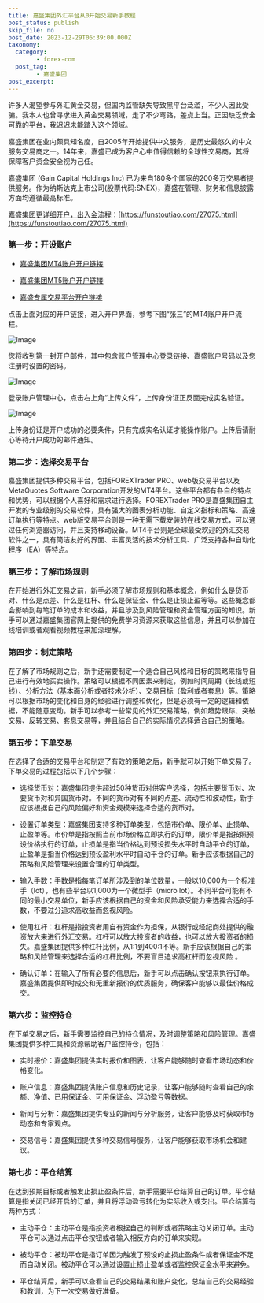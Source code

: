 ```yaml
---
title: 嘉盛集团外汇平台从0开始交易新手教程
post_status: publish
skip_file: no
post_date: 2023-12-29T06:39:00.000Z
taxonomy:
  category:
        - forex-com
  post_tag:
        - 嘉盛集团
post_excerpt: 
---
```

许多人渴望参与外汇黄金交易，但国内监管缺失导致黑平台泛滥，不少人因此受骗。我本人也曾寻求进入黄金交易领域，走了不少弯路，差点上当。正因缺乏安全可靠的平台，我迟迟未能踏入这个领域。

嘉盛集团在业内颇具知名度，自2005年开始提供中文服务，是历史最悠久的中文服务交易商之一。14年来，嘉盛已成为客户心中值得信赖的全球性交易商，其将保障客户资金安全视为己任。

嘉盛集团 (Gain Capital Holdings Inc) 已为来自180多个国家的200多万交易者提供服务。作为纳斯达克上市公司(股票代码:SNEX)，嘉盛在管理、财务和信息披露方面均遵循最高标准。

[嘉盛集团更详细开户，出入金流程](https://funstoutiao.com/27075.html)：[https://funstoutiao.com/27075.html](https://funstoutiao.com/27075.html)

### 第一步：开设账户

* [嘉盛集团MT4账户开户链接](https://s.ssgg.net/jsmt4)

* [嘉盛集团MT5账户开户链接](https://s.ssgg.net/jsmt5)

* [嘉盛专属交易平台开户链接](https://s.ssgg.net/js)

点击上面对应的开户链接，进入开户界面，参考下图“张三”的MT4账户开户流程。

![Image](https://prod-files-secure.s3.us-west-2.amazonaws.com/39ed1227-6d7d-4570-be36-9ccd4a2c4241/7a167aea-686b-400d-af59-4e18eb607a40/640.png?X-Amz-Algorithm=AWS4-HMAC-SHA256&X-Amz-Content-Sha256=UNSIGNED-PAYLOAD&X-Amz-Credential=ASIAZI2LB466ZZIXF2MC%2F20250309%2Fus-west-2%2Fs3%2Faws4_request&X-Amz-Date=20250309T221309Z&X-Amz-Expires=3600&X-Amz-Security-Token=IQoJb3JpZ2luX2VjEDQaCXVzLXdlc3QtMiJIMEYCIQCTMjUXxTtND7QT5MDn6EZDUq08kZQjBdHYBg1sZR7lDQIhAJO0jvBYQIWHuf0cMgRBB8z6EQ63dMuqGMC4mFl6klmiKv8DCH0QABoMNjM3NDIzMTgzODA1Igzd17k5a%2FQ1I94NnG8q3AOPOgyq43jksCxD2ZhoPKNb3tLROmLqVr0quYMYfqTJIF5WLYchmHFgdVox34ZyUZSceJZEvoWpzVTNUyxq0XbOGCtv9GeBYqbObkdfn1BWkYD1HyhHzoOLNYkuyXvfXjX5DGl50mQ68w9AiidEHeQzjaVh5%2FxFDms69EQMyRUPwLglrLcDULXhzEFlcuSSMpoyk1SDZhYlPK3fpF49R%2BcskpxrbojxDfS7a9HGTfBpLD4Cl9KKllsvViIXHoqrNflAMamwck8PbJ5doBSiALkqwhlJ49Nq1zrZ356Iw5kwTmxaAV4orukZH0rU9IBf%2B2OltG24UYDzKVaxnM6aMEhS8CYSnh5BH0lt0spIyoJssGVxV5Skd15kb2HCAJxMDttUxgaqX258drlNXH%2B5TFeUPk2eGFPFTrBv6leXk8SE4SnXI5fNKnslwp1LspXyxpWtZgAuwMrK3jXc%2B0%2BnlU48lbWfDPyBSeaKXBocego6eNbc0DhrPJgsHopNpNkIkqvxvlk5vzVbY%2BNfcJJeqVKExCol4lQ7U2RbkytwKqmpZ3ZRGMPP0IaYEyKv1NwBtRzfEGfxNBesuNunonmVGcE7uggvtryn3srUP4reBLNO%2BbmQtDY%2BhmZ%2FYD%2FelDDc4Le%2BBjqkAayEKCy88MmOtWbBlcwwiGQIbK%2FaEvKbeb8NpfL%2BgmmHfbz8VbDeGgfq%2FjvITrMKlXwAgWGr9lefgNcSolmd8Tj0bCDs%2BvawWbILCKt0MGIrAtD1lObXjyRj4%2BFh3QAgPXQe8lypzVedR3%2Fs%2FBQVF0jGK3SZn5%2FP%2BXMZVL1xzbSUNMHCsmFqiJgKpLnUlnKQ1ADrl8asIx7%2Bm0amqorxpPL09PEK&X-Amz-Signature=22e02517d8bda6727f743907c4b9ac55d76b28eb91c7109ed2785b4a80696327&X-Amz-SignedHeaders=host&x-id=GetObject)

您将收到第一封开户邮件，其中包含账户管理中心登录链接、嘉盛账户号码以及您注册时设置的密码。

![Image](https://prod-files-secure.s3.us-west-2.amazonaws.com/39ed1227-6d7d-4570-be36-9ccd4a2c4241/eaa1c6b3-2877-4284-a0e1-530e222c27fb/image.png?X-Amz-Algorithm=AWS4-HMAC-SHA256&X-Amz-Content-Sha256=UNSIGNED-PAYLOAD&X-Amz-Credential=ASIAZI2LB466ZZIXF2MC%2F20250309%2Fus-west-2%2Fs3%2Faws4_request&X-Amz-Date=20250309T221309Z&X-Amz-Expires=3600&X-Amz-Security-Token=IQoJb3JpZ2luX2VjEDQaCXVzLXdlc3QtMiJIMEYCIQCTMjUXxTtND7QT5MDn6EZDUq08kZQjBdHYBg1sZR7lDQIhAJO0jvBYQIWHuf0cMgRBB8z6EQ63dMuqGMC4mFl6klmiKv8DCH0QABoMNjM3NDIzMTgzODA1Igzd17k5a%2FQ1I94NnG8q3AOPOgyq43jksCxD2ZhoPKNb3tLROmLqVr0quYMYfqTJIF5WLYchmHFgdVox34ZyUZSceJZEvoWpzVTNUyxq0XbOGCtv9GeBYqbObkdfn1BWkYD1HyhHzoOLNYkuyXvfXjX5DGl50mQ68w9AiidEHeQzjaVh5%2FxFDms69EQMyRUPwLglrLcDULXhzEFlcuSSMpoyk1SDZhYlPK3fpF49R%2BcskpxrbojxDfS7a9HGTfBpLD4Cl9KKllsvViIXHoqrNflAMamwck8PbJ5doBSiALkqwhlJ49Nq1zrZ356Iw5kwTmxaAV4orukZH0rU9IBf%2B2OltG24UYDzKVaxnM6aMEhS8CYSnh5BH0lt0spIyoJssGVxV5Skd15kb2HCAJxMDttUxgaqX258drlNXH%2B5TFeUPk2eGFPFTrBv6leXk8SE4SnXI5fNKnslwp1LspXyxpWtZgAuwMrK3jXc%2B0%2BnlU48lbWfDPyBSeaKXBocego6eNbc0DhrPJgsHopNpNkIkqvxvlk5vzVbY%2BNfcJJeqVKExCol4lQ7U2RbkytwKqmpZ3ZRGMPP0IaYEyKv1NwBtRzfEGfxNBesuNunonmVGcE7uggvtryn3srUP4reBLNO%2BbmQtDY%2BhmZ%2FYD%2FelDDc4Le%2BBjqkAayEKCy88MmOtWbBlcwwiGQIbK%2FaEvKbeb8NpfL%2BgmmHfbz8VbDeGgfq%2FjvITrMKlXwAgWGr9lefgNcSolmd8Tj0bCDs%2BvawWbILCKt0MGIrAtD1lObXjyRj4%2BFh3QAgPXQe8lypzVedR3%2Fs%2FBQVF0jGK3SZn5%2FP%2BXMZVL1xzbSUNMHCsmFqiJgKpLnUlnKQ1ADrl8asIx7%2Bm0amqorxpPL09PEK&X-Amz-Signature=875c00e05d5199797cd08087859ac19bc33d648ccb455ed6afe19b59be674158&X-Amz-SignedHeaders=host&x-id=GetObject)

登录账户管理中心，点击右上角“上传文件”，上传身份证正反面完成实名验证。

![Image](https://prod-files-secure.s3.us-west-2.amazonaws.com/39ed1227-6d7d-4570-be36-9ccd4a2c4241/54090639-09fc-46b4-a135-e0289f707147/image.png?X-Amz-Algorithm=AWS4-HMAC-SHA256&X-Amz-Content-Sha256=UNSIGNED-PAYLOAD&X-Amz-Credential=ASIAZI2LB466ZZIXF2MC%2F20250309%2Fus-west-2%2Fs3%2Faws4_request&X-Amz-Date=20250309T221309Z&X-Amz-Expires=3600&X-Amz-Security-Token=IQoJb3JpZ2luX2VjEDQaCXVzLXdlc3QtMiJIMEYCIQCTMjUXxTtND7QT5MDn6EZDUq08kZQjBdHYBg1sZR7lDQIhAJO0jvBYQIWHuf0cMgRBB8z6EQ63dMuqGMC4mFl6klmiKv8DCH0QABoMNjM3NDIzMTgzODA1Igzd17k5a%2FQ1I94NnG8q3AOPOgyq43jksCxD2ZhoPKNb3tLROmLqVr0quYMYfqTJIF5WLYchmHFgdVox34ZyUZSceJZEvoWpzVTNUyxq0XbOGCtv9GeBYqbObkdfn1BWkYD1HyhHzoOLNYkuyXvfXjX5DGl50mQ68w9AiidEHeQzjaVh5%2FxFDms69EQMyRUPwLglrLcDULXhzEFlcuSSMpoyk1SDZhYlPK3fpF49R%2BcskpxrbojxDfS7a9HGTfBpLD4Cl9KKllsvViIXHoqrNflAMamwck8PbJ5doBSiALkqwhlJ49Nq1zrZ356Iw5kwTmxaAV4orukZH0rU9IBf%2B2OltG24UYDzKVaxnM6aMEhS8CYSnh5BH0lt0spIyoJssGVxV5Skd15kb2HCAJxMDttUxgaqX258drlNXH%2B5TFeUPk2eGFPFTrBv6leXk8SE4SnXI5fNKnslwp1LspXyxpWtZgAuwMrK3jXc%2B0%2BnlU48lbWfDPyBSeaKXBocego6eNbc0DhrPJgsHopNpNkIkqvxvlk5vzVbY%2BNfcJJeqVKExCol4lQ7U2RbkytwKqmpZ3ZRGMPP0IaYEyKv1NwBtRzfEGfxNBesuNunonmVGcE7uggvtryn3srUP4reBLNO%2BbmQtDY%2BhmZ%2FYD%2FelDDc4Le%2BBjqkAayEKCy88MmOtWbBlcwwiGQIbK%2FaEvKbeb8NpfL%2BgmmHfbz8VbDeGgfq%2FjvITrMKlXwAgWGr9lefgNcSolmd8Tj0bCDs%2BvawWbILCKt0MGIrAtD1lObXjyRj4%2BFh3QAgPXQe8lypzVedR3%2Fs%2FBQVF0jGK3SZn5%2FP%2BXMZVL1xzbSUNMHCsmFqiJgKpLnUlnKQ1ADrl8asIx7%2Bm0amqorxpPL09PEK&X-Amz-Signature=64449bec22ae7e5f7f91a09d2e58667060d2bfb4aa17792fc78d8530d35b1e05&X-Amz-SignedHeaders=host&x-id=GetObject)

上传身份证是开户成功的必要条件，只有完成实名认证才能操作账户。上传后请耐心等待开户成功的邮件通知。

### 第二步：选择交易平台

嘉盛集团提供多种交易平台，包括FOREXTrader PRO、web版交易平台以及MetaQuotes Software Corporation开发的MT4平台。这些平台都有各自的特点和优势，可以根据个人喜好和需求进行选择。FOREXTrader PRO是嘉盛集团自主开发的专业级别的交易软件，具有强大的图表分析功能、自定义指标和策略、高速订单执行等特点。web版交易平台则是一种无需下载安装的在线交易方式，可以通过任何浏览器访问，并且支持移动设备。MT4平台则是全球最受欢迎的外汇交易软件之一，具有简洁友好的界面、丰富灵活的技术分析工具、广泛支持各种自动化程序（EA）等特点。

### 第三步：了解市场规则

在开始进行外汇交易之前，新手必须了解市场规则和基本概念，例如什么是货币对、什么是点差、什么是杠杆、什么是保证金、什么是止损止盈等等。这些概念都会影响到每笔订单的成本和收益，并且涉及到风险管理和资金管理方面的知识。新手可以通过嘉盛集团官网上提供的免费学习资源来获取这些信息，并且可以参加在线培训或者观看视频教程来加深理解。

### 第四步：制定策略

在了解了市场规则之后，新手还需要制定一个适合自己风格和目标的策略来指导自己进行有效地买卖操作。策略可以根据不同因素来制定，例如时间周期（长线或短线）、分析方法（基本面分析或者技术分析）、交易目标（盈利或者套息）等。策略可以根据市场的变化和自身的经验进行调整和优化，但是必须有一定的逻辑和依据，不能随意变动。新手可以参考一些常见的外汇交易策略，例如趋势跟踪、突破交易、反转交易、套息交易等，并且结合自己的实际情况选择适合自己的策略。

### 第五步：下单交易

在选择了合适的交易平台和制定了有效的策略之后，新手就可以开始下单交易了。下单交易的过程包括以下几个步骤：

* 选择货币对：嘉盛集团提供超过50种货币对供客户选择，包括主要货币对、次要货币对和异国货币对。不同的货币对有不同的点差、流动性和波动性，新手应该根据自己的风险偏好和资金规模来选择合适的货币对。

* 设置订单类型：嘉盛集团支持多种订单类型，包括市价单、限价单、止损单、止盈单等。市价单是指按照当前市场价格立即执行的订单，限价单是指按照预设价格执行的订单，止损单是指当价格达到预设损失水平时自动平仓的订单，止盈单是指当价格达到预设盈利水平时自动平仓的订单。新手应该根据自己的策略和风险管理来设置合理的订单类型。

* 输入手数：手数是指每笔订单所涉及到的单位数量，一般以10,000为一个标准手（lot），也有些平台以1,000为一个微型手（micro lot）。不同平台可能有不同的最小交易单位，新手应该根据自己的资金和风险承受能力来选择合适的手数，不要过分追求高收益而忽视风险。

* 使用杠杆：杠杆是指投资者用自有资金作为担保，从银行或经纪商处提供的融资放大来进行外汇交易。杠杆可以放大投资者的收益，也可以放大投资者的损失。嘉盛集团提供多种杠杆比例，从1:1到400:1不等。新手应该根据自己的策略和风险管理来选择合适的杠杆比例，不要盲目追求高杠杆而忽视风险 。

* 确认订单：在输入了所有必要的信息后，新手可以点击确认按钮来执行订单。嘉盛集团提供即时成交和无重新报价的优质服务，确保客户能够以最佳价格成交。

### 第六步：监控持仓

在下单交易之后，新手需要监控自己的持仓情况，及时调整策略和风险管理。嘉盛集团提供多种工具和资源帮助客户监控持仓，包括：

* 实时报价：嘉盛集团提供实时报价和图表，让客户能够随时查看市场动态和价格变化。

* 账户信息：嘉盛集团提供账户信息和历史记录，让客户能够随时查看自己的余额、净值、已用保证金、可用保证金、浮动盈亏等数据。

* 新闻与分析：嘉盛集团提供专业的新闻与分析服务，让客户能够及时获取市场动态和专家观点。

* 交易信号：嘉盛集团提供多种交易信号服务，让客户能够获取市场机会和建议。

### 第七步：平仓结算

在达到预期目标或者触发止损止盈条件后，新手需要平仓结算自己的订单。平仓结算是指关闭已经开启的订单，并且将浮动盈亏转化为实际收入或支出。平仓结算有两种方式：

* 主动平仓：主动平仓是指投资者根据自己的判断或者策略主动关闭订单。主动平仓可以通过点击平仓按钮或者输入相反方向的订单来实现。

* 被动平仓：被动平仓是指订单因为触发了预设的止损止盈条件或者保证金不足而自动关闭。被动平仓可以通过设置止损止盈单或者监控保证金水平来避免。

* 平仓结算后，新手可以查看自己的交易结果和账户变化，总结自己的交易经验和教训，为下一次交易做好准备。